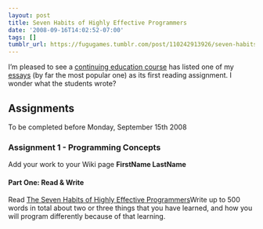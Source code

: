 ```yaml
---
layout: post
title: Seven Habits of Highly Effective Programmers
date: '2008-09-16T14:02:52-07:00'
tags: []
tumblr_url: https://fugugames.tumblr.com/post/110242913926/seven-habits-of-highly-effective-programmers
---
```

I’m pleased to see a [continuing education course](http://dotnet.tech.ubc.ca/CourseWiki/index.php?title=IP352F08A) has listed one of my [essays](http://www.technicat.com/writing/) (by far the most popular one) as its first reading assignment. I wonder what the students wrote?

## Assignments 
To be completed before Monday, September 15th 2008
### Assignment 1 - Programming Concepts 
Add your work to your Wiki page **FirstName LastName**
#### Part One: Read & Write 
Read [The Seven Habits of Highly Effective Programmers](http://www.technicat.com/writing/programming.html "http://www.technicat.com/writing/programming.html")Write up to 500 words in total about two or three things that you have learned, and how you will program differently because of that learning.
